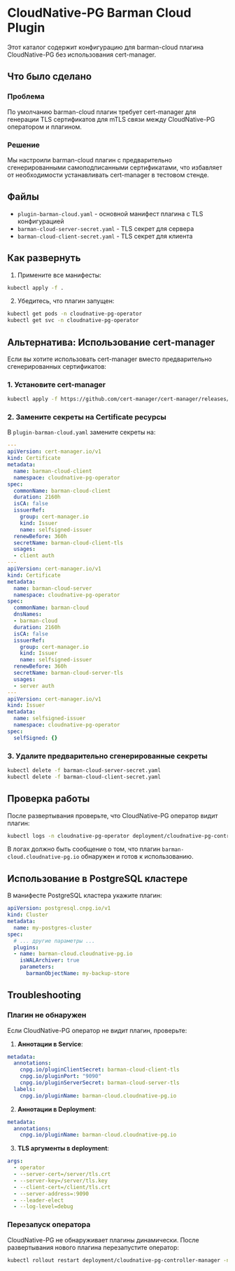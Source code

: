 # CloudNative-PG Barman Cloud Plugin

Этот каталог содержит конфигурацию для barman-cloud плагина CloudNative-PG без использования cert-manager.

## Что было сделано

### Проблема
По умолчанию barman-cloud плагин требует cert-manager для генерации TLS сертификатов для mTLS связи между CloudNative-PG оператором и плагином.

### Решение
Мы настроили barman-cloud плагин с предварительно сгенерированными самоподписанными сертификатами, что избавляет от необходимости устанавливать cert-manager в тестовом стенде.

## Файлы

- `plugin-barman-cloud.yaml` - основной манифест плагина с TLS конфигурацией
- `barman-cloud-server-secret.yaml` - TLS секрет для сервера
- `barman-cloud-client-secret.yaml` - TLS секрет для клиента

## Как развернуть

1. Примените все манифесты:
```bash
kubectl apply -f .
```

2. Убедитесь, что плагин запущен:
```bash
kubectl get pods -n cloudnative-pg-operator
kubectl get svc -n cloudnative-pg-operator
```

## Альтернатива: Использование cert-manager

Если вы хотите использовать cert-manager вместо предварительно сгенерированных сертификатов:

### 1. Установите cert-manager
```bash
kubectl apply -f https://github.com/cert-manager/cert-manager/releases/download/v1.13.0/cert-manager.yaml
```

### 2. Замените секреты на Certificate ресурсы

В `plugin-barman-cloud.yaml` замените секреты на:

```yaml
---
apiVersion: cert-manager.io/v1
kind: Certificate
metadata:
  name: barman-cloud-client
  namespace: cloudnative-pg-operator
spec:
  commonName: barman-cloud-client
  duration: 2160h
  isCA: false
  issuerRef:
    group: cert-manager.io
    kind: Issuer
    name: selfsigned-issuer
  renewBefore: 360h
  secretName: barman-cloud-client-tls
  usages:
  - client auth
---
apiVersion: cert-manager.io/v1
kind: Certificate
metadata:
  name: barman-cloud-server
  namespace: cloudnative-pg-operator
spec:
  commonName: barman-cloud
  dnsNames:
  - barman-cloud
  duration: 2160h
  isCA: false
  issuerRef:
    group: cert-manager.io
    kind: Issuer
    name: selfsigned-issuer
  renewBefore: 360h
  secretName: barman-cloud-server-tls
  usages:
  - server auth
---
apiVersion: cert-manager.io/v1
kind: Issuer
metadata:
  name: selfsigned-issuer
  namespace: cloudnative-pg-operator
spec:
  selfSigned: {}
```

### 3. Удалите предварительно сгенерированные секреты
```bash
kubectl delete -f barman-cloud-server-secret.yaml
kubectl delete -f barman-cloud-client-secret.yaml
```

## Проверка работы

После развертывания проверьте, что CloudNative-PG оператор видит плагин:

```bash
kubectl logs -n cloudnative-pg-operator deployment/cloudnative-pg-controller-manager | grep -i plugin
```

В логах должно быть сообщение о том, что плагин `barman-cloud.cloudnative-pg.io` обнаружен и готов к использованию.

## Использование в PostgreSQL кластере

В манифесте PostgreSQL кластера укажите плагин:

```yaml
apiVersion: postgresql.cnpg.io/v1
kind: Cluster
metadata:
  name: my-postgres-cluster
spec:
  # ... другие параметры ...
  plugins:
  - name: barman-cloud.cloudnative-pg.io
    isWALArchiver: true
    parameters:
      barmanObjectName: my-backup-store
```

## Troubleshooting

### Плагин не обнаружен
Если CloudNative-PG оператор не видит плагин, проверьте:

1. **Аннотации в Service**:
```yaml
metadata:
  annotations:
    cnpg.io/pluginClientSecret: barman-cloud-client-tls
    cnpg.io/pluginPort: "9090"
    cnpg.io/pluginServerSecret: barman-cloud-server-tls
  labels:
    cnpg.io/pluginName: barman-cloud.cloudnative-pg.io
```

2. **Аннотации в Deployment**:
```yaml
metadata:
  annotations:
    cnpg.io/pluginName: barman-cloud.cloudnative-pg.io
```

3. **TLS аргументы в deployment**:
```yaml
args:
  - operator
  - --server-cert=/server/tls.crt
  - --server-key=/server/tls.key
  - --client-cert=/client/tls.crt
  - --server-address=:9090
  - --leader-elect
  - --log-level=debug
```

### Перезапуск оператора
CloudNative-PG не обнаруживает плагины динамически. После развертывания нового плагина перезапустите оператор:

```bash
kubectl rollout restart deployment/cloudnative-pg-controller-manager -n cloudnative-pg-operator
```
